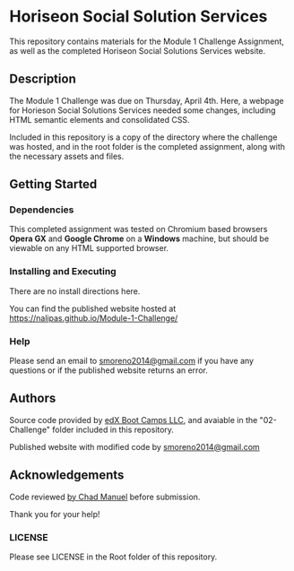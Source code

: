 # Horiseon Social Solution Services

This repository contains materials for the Module 1 Challenge Assignment, as well as the completed Horiseon Social Solutions Services website.

## Description

The Module 1 Challenge was due on Thursday, April 4th. Here, a webpage for Horieson Social Solutions Services needed some changes, including HTML semantic elements and consolidated CSS.

Included in this repository is a copy of the directory where the challenge was hosted, and in the root folder is the completed assignment, along with the necessary assets and files.

## Getting Started

### Dependencies

This completed assignment was tested on Chromium based browsers **Opera GX** and **Google Chrome** on a **Windows** machine, but should be viewable on any HTML supported browser.

### Installing and Executing

There are no install directions here.

You can find the published website hosted at https://nalipas.github.io/Module-1-Challenge/

### Help

Please send an email to [smoreno2014\@gmail.com](mailto:smoreno2014@gmail.com?subject=Help) if you have any questions or if the published website returns an error.

## Authors

Source code provided by [edX Boot Camps LLC](https://www.edx.org/boot-camps), and avaiable in the "02-Challenge" folder included in this repository.

Published website with modified code by [smoreno2014\@gmail.com](mailto:smoreno2014@gmail.com?subject=Help)

## Acknowledgements

Code reviewed [by Chad Manuel](https://github.com/chdclar16) before submission. 

Thank you for your help!

### LICENSE

Please see LICENSE in the Root folder of this repository.
